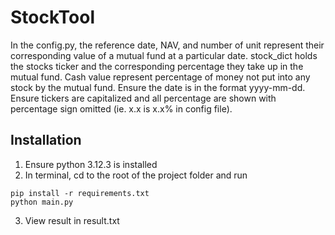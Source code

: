 # StockTool

In the config.py, the reference date, NAV, and number of unit represent their corresponding value of a mutual fund at a particular date. stock_dict holds the stocks ticker and the corresponding percentage they take up in the mutual fund. Cash value represent percentage of money not put into any stock by the mutual fund. Ensure the date is in the format yyyy-mm-dd. Ensure tickers are capitalized and all percentage are shown with percentage sign omitted (ie. x.x is x.x% in config file).

## Installation
1. Ensure python 3.12.3 is installed
2. In terminal, cd to the root of the project folder and run
```
pip install -r requirements.txt
python main.py 
```
3. View result in result.txt